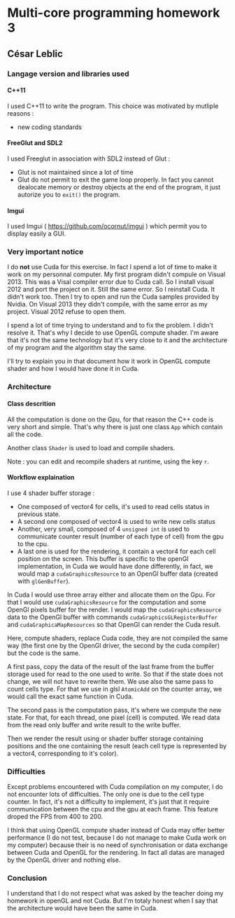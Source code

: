 # Multi-core programming homework 3
## César Leblic

### Langage version and libraries used

#### C++11

I used C++11 to write the program. This choice was motivated by mutliple reasons :
- new coding standards

#### FreeGlut and SDL2

I used Freeglut in association with SDL2 instead of Glut :
- Glut is not maintained since a lot of time
- Glut do not permit to exit the game loop properly. In fact you cannot dealocate memory or destroy objects at the end of the program, it just autorize you to `exit()` the program.

#### Imgui

I used Imgui ( https://github.com/ocornut/imgui ) which permit you to display easily a GUI.

### Very important notice

I do __not__ use Cuda for this exercise. In fact I spend a lot of time to make it work on my personnal computer. My first program didn't compule on Visual 2013. This was a Visal compiler error due to Cuda call.
So I install visual 2012 and port the project on it. Still the same error.
So I reinstall Cuda. It didn't work too.
Then I try to open and run the Cuda samples provided by Nvidia. On Visual 2013 they didn't compile, with the same error as my project. Visual 2012 refuse to open them.

I spend a lot of time trying to understand and to fix the problem. I didn't resolve it. That's why I decide to use OpenGL compute shader.
I'm aware that it's not the same technology but it's very close to it and the architecture of my program and the algorithm stay the same.

I'll try to explain you in that document how it work in OpenGL compute shader and how I would have done it in Cuda.

### Architecture

#### Class descrition

All the computation is done on the Gpu, for that reason the C++ code is very short and simple. That's why there is just one class `App` which contain all the code.

Another class `Shader` is used to load and compile shaders.

Note : you can edit and recompile shaders at runtime, using the key `r`.

#### Workflow explaination

I use 4 shader buffer storage :
- One composed of vector4 for cells, it's used to read cells status in previous state. 
- A second one composed of vector4 is used to write new cells status
- Another, very small, composed of 4 `unsigned int` is used to communicate counter result (number of each type of cell) from the gpu to the cpu.
- A last one is used for the rendering, it contain a vector4 for each cell position on the screen. This buffer is specific to the openGl implementation, in Cuda we would have done differently, in fact, we would map a `cudaGraphicsResource` to an OpenGl buffer data (created with `glGenBuffer`).

In Cuda I would use three array either and allocate them on the Gpu.
For that I would use `cudaGraphicsResource` for the computation and some OpenGl pixels buffer for the render. I would map the `cudaGraphicsResource` data to the OpenGl buffer with commands `cudaGraphicsGLRegisterBuffer` and `cudaGraphicaMapResources` so that OpenGl can render the Cuda result.

Here, compute shaders, replace Cuda code, they are not compiled the same way (the first one by the OpenGl driver, the second by the cuda compiler) but the code is the same.

A first pass, copy the data of the result of the last frame from the buffer storage used for read to the one used to write. So that if the state does not change, we will not have to rewrite them. We use also the same pass to count cells type. For that we use in glsl `AtomicAdd` on the counter array, we would call the exact same function in Cuda.

The second pass is the computation pass, it's where we compute the new state. For that, for each thread, one pixel (cell) is computed. We read data from the read only buffer and write result to the write buffer.

Then we render the result using or shader buffer storage containing positions and the one containing the result (each cell type is represented by a vector4, corresponding to it's color).

### Difficulties

Except problems encountered with Cuda compilation on my computer, I do not encounter lots of difficulties.
The only one is due to the cell type counter. In fact, it's not a difficulty to implement, it's just that it require communication between the cpu and the gpu at each frame. This feature droped the FPS from 400 to 200.

I think that using OpenGL compute shader instead of Cuda may offer better performance (I do not test, because I do not manage to make Cuda work on my computer) because their is no need of synchronisation or data exchange between Cuda and OpenGL for the rendering. In fact all datas are managed by the OpenGL driver and nothing else.

### Conclusion

I understand that I do not respect what was asked by the teacher doing my homework in openGL and not Cuda. But I'm totaly honest when I say that the architecture would have been the same in Cuda.